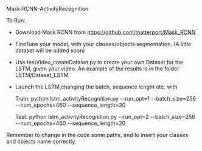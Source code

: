 Mask-RCNN-ActivityRecognition

To Run:

- Download Mask RCNN from https://github.com/matterport/Mask_RCNN
- FineTune your model, with your classes/objects segmentation. (A little dataset will be added soon)
- Use testVideo_createDataset.py to create your own Dataset for the LSTM, given your video. An example of the results is in the folder LSTM/Dataset_LSTM
- Launch the LSTM,changing the batch, sequence lenght etc. with 
	
	Train: python lstm_activityRecognition.py --run_opt=1 --batch_size=256 --num_epochs=460 --sequence_length=20

	Test: python lstm_activityRecognition.py --run_opt=2 --batch_size=256 --num_epochs=460 --sequence_length=20

Remember to change in the code some paths, and to insert your classes and objects name correctly. 


